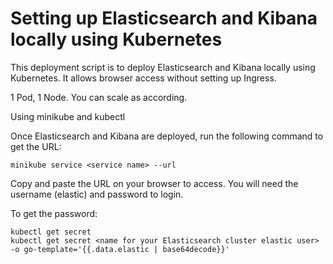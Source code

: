 # Setting up Elasticsearch and Kibana locally using Kubernetes

This deployment script is to deploy Elasticsearch and Kibana locally using Kubernetes. It allows browser access without setting up Ingress.

1 Pod, 1 Node. You can scale as according.

Using minikube and kubectl

Once Elasticsearch and Kibana are deployed, run the following command to get the URL:
```
minikube service <service name> --url
```

Copy and paste the URL on your browser to access. You will need the username (elastic) and password to login.

To get the password:
```
kubectl get secret
kubectl get secret <name for your Elasticsearch cluster elastic user> -o go-template='{{.data.elastic | base64decode}}'
```
